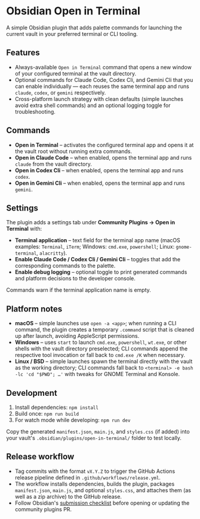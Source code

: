 # Obsidian Open in Terminal

A simple Obsidian plugin that adds palette commands for launching the current vault in your preferred terminal or CLI tooling.

## Features
- Always-available `Open in Terminal` command that opens a new window of your configured terminal at the vault directory.
- Optional commands for Claude Code, Codex Cli, and Gemini Cli that you can enable individually — each reuses the same terminal app and runs `claude`, `codex`, or `gemini` respectively.
- Cross-platform launch strategy with clean defaults (simple launches avoid extra shell commands) and an optional logging toggle for troubleshooting.

## Commands
- **Open in Terminal** – activates the configured terminal app and opens it at the vault root without running extra commands.
- **Open in Claude Code** – when enabled, opens the terminal app and runs `claude` from the vault directory.
- **Open in Codex Cli** – when enabled, opens the terminal app and runs `codex`.
- **Open in Gemini Cli** – when enabled, opens the terminal app and runs `gemini`.

## Settings
The plugin adds a settings tab under **Community Plugins → Open in Terminal** with:
- **Terminal application** – text field for the terminal app name (macOS examples: `Terminal`, `iTerm`; Windows: `cmd.exe`, `powershell`; Linux: `gnome-terminal`, `alacritty`).
- **Enable Claude Code / Codex Cli / Gemini Cli** – toggles that add the corresponding commands to the palette.
- **Enable debug logging** – optional toggle to print generated commands and platform decisions to the developer console.

Commands warn if the terminal application name is empty.

## Platform notes
- **macOS** – simple launches use `open -a <app>`; when running a CLI command, the plugin creates a temporary `.command` script that is cleaned up after launch, avoiding AppleScript permissions.
- **Windows** – uses `start` to launch `cmd.exe`, `powershell`, `wt.exe`, or other shells with the vault directory preselected; CLI commands append the respective tool invocation or fall back to `cmd.exe /K` when necessary.
- **Linux / BSD** – simple launches spawn the terminal directly with the vault as the working directory; CLI commands fall back to `<terminal> -e bash -lc 'cd "$PWD"; …'` with tweaks for GNOME Terminal and Konsole.

## Development
1. Install dependencies: `npm install`
2. Build once: `npm run build`
3. For watch mode while developing: `npm run dev`

Copy the generated `manifest.json`, `main.js`, and `styles.css` (if added) into your vault's `.obsidian/plugins/open-in-terminal/` folder to test locally.

## Release workflow
- Tag commits with the format `vX.Y.Z` to trigger the GitHub Actions release pipeline defined in `.github/workflows/release.yml`.
- The workflow installs dependencies, builds the plugin, packages `manifest.json`, `main.js`, and optional `styles.css`, and attaches them (as well as a zip archive) to the GitHub release.
- Follow Obsidian's [submission checklist](https://docs.obsidian.md/Plugins/Releasing/Submission+requirements+for+plugins) before opening or updating the community plugins PR.
